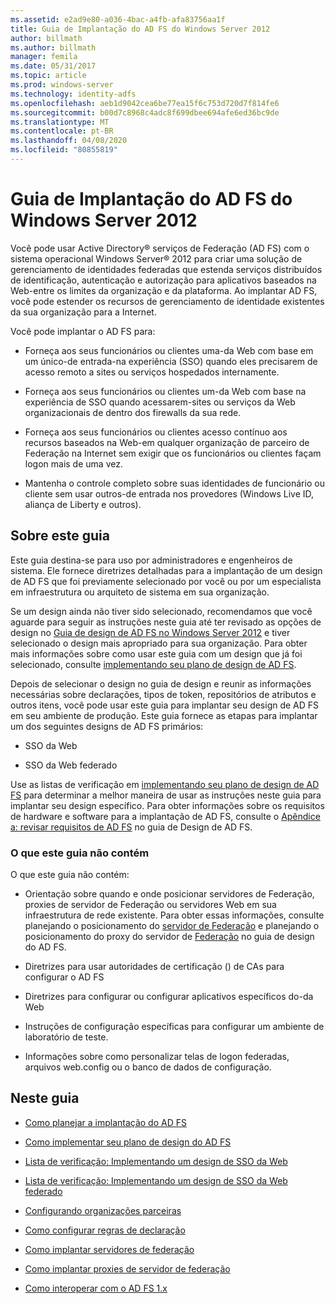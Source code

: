 ```yaml
---
ms.assetid: e2ad9e80-a036-4bac-a4fb-afa83756aa1f
title: Guia de Implantação do AD FS do Windows Server 2012
author: billmath
ms.author: billmath
manager: femila
ms.date: 05/31/2017
ms.topic: article
ms.prod: windows-server
ms.technology: identity-adfs
ms.openlocfilehash: aeb1d9042cea6be77ea15f6c753d720d7f814fe6
ms.sourcegitcommit: b00d7c8968c4adc8f699dbee694afe6ed36bc9de
ms.translationtype: MT
ms.contentlocale: pt-BR
ms.lasthandoff: 04/08/2020
ms.locfileid: "80855819"
---
```

# <a name="windows-server-2012-ad-fs-deployment-guide"></a>Guia de Implantação do AD FS do Windows Server 2012


Você pode usar Active Directory&reg; serviços de Federação \(AD FS\) com o sistema operacional Windows Server&reg; 2012 para criar uma solução de gerenciamento de identidades federadas que estenda serviços distribuídos de identificação, autenticação e autorização para aplicativos baseados na Web\-entre os limites da organização e da plataforma. Ao implantar AD FS, você pode estender os recursos de gerenciamento de identidade existentes da sua organização para a Internet.  
  
Você pode implantar o AD FS para:  
  
-   Forneça aos seus funcionários ou clientes uma\-da Web com base em um único\-de entrada\-na experiência \(SSO\) quando eles precisarem de acesso remoto a sites ou serviços hospedados internamente.  
  
-   Forneça aos seus funcionários ou clientes um\-da Web com base na experiência de SSO quando acessarem\-sites ou serviços da Web organizacionais de dentro dos firewalls da sua rede.  
  
-   Forneça aos seus funcionários ou clientes acesso contínuo aos recursos baseados na Web\-em qualquer organização de parceiro de Federação na Internet sem exigir que os funcionários ou clientes façam logon mais de uma vez.  
  
-   Mantenha o controle completo sobre suas identidades de funcionário ou cliente sem usar outros\-de entrada nos provedores \(Windows Live ID, aliança de Liberty e outros\).  
  
## <a name="about-this-guide"></a>Sobre este guia  
Este guia destina-se para uso por administradores e engenheiros de sistema. Ele fornece diretrizes detalhadas para a implantação de um design de AD FS que foi previamente selecionado por você ou por um especialista em infraestrutura ou arquiteto de sistema em sua organização.  
  
Se um design ainda não tiver sido selecionado, recomendamos que você aguarde para seguir as instruções neste guia até ter revisado as opções de design no [Guia de design de AD FS no Windows Server 2012](https://technet.microsoft.com/library/dd807036.aspx) e tiver selecionado o design mais apropriado para sua organização. Para obter mais informações sobre como usar este guia com um design que já foi selecionado, consulte [implementando seu plano de design de AD FS](Implementing-Your-AD-FS-Design-Plan.md).  
  
Depois de selecionar o design no guia de design e reunir as informações necessárias sobre declarações, tipos de token, repositórios de atributos e outros itens, você pode usar este guia para implantar seu design de AD FS em seu ambiente de produção. Este guia fornece as etapas para implantar um dos seguintes designs de AD FS primários:  
  
-   SSO da Web  
  
-   SSO da Web federado  
  
Use as listas de verificação em [implementando seu plano de design de AD FS](Implementing-Your-AD-FS-Design-Plan.md) para determinar a melhor maneira de usar as instruções neste guia para implantar seu design específico. Para obter informações sobre os requisitos de hardware e software para a implantação de AD FS, consulte o [Apêndice a: revisar requisitos de AD FS](https://technet.microsoft.com/library/ff678034.aspx) no guia de Design de AD FS.  
  
### <a name="what-this-guide-does-not-provide"></a>O que este guia não contém  
O que este guia não contém:  
  
-   Orientação sobre quando e onde posicionar servidores de Federação, proxies de servidor de Federação ou servidores Web em sua infraestrutura de rede existente. Para obter essas informações, consulte planejando o posicionamento do [servidor de Federação](https://technet.microsoft.com/library/dd807069.aspx) e planejando o posicionamento do proxy do servidor de [Federação](https://technet.microsoft.com/library/dd807130.aspx) no guia de design do AD FS.  
  
-   Diretrizes para usar autoridades de certificação \(\) de CAs para configurar o AD FS  
  
-   Diretrizes para configurar ou configurar aplicativos específicos do\-da Web  
  
-   Instruções de configuração específicas para configurar um ambiente de laboratório de teste.  
  
-   Informações sobre como personalizar telas de logon federadas, arquivos web.config ou o banco de dados de configuração.  
  
## <a name="in-this-guide"></a>Neste guia  
  
-   [Como planejar a implantação do AD FS](Planning-to-Deploy-AD-FS.md)  
  
-   [Como implementar seu plano de design do AD FS](Implementing-Your-AD-FS-Design-Plan.md)  
  
-   [Lista de verificação: Implementando um design de SSO da Web](Checklist--Implementing-a-Web-SSO-Design.md)  
  
-   [Lista de verificação: Implementando um design de SSO da Web federado](Checklist--Implementing-a-Federated-Web-SSO-Design.md)  
  
-   [Configurando organizações parceiras](Configuring-Partner-Organizations.md)  
  
-   [Como configurar regras de declaração](Configuring-Claim-Rules.md)  
  
-   [Como implantar servidores de federação](Deploying-Federation-Servers.md)  
  
-   [Como implantar proxies de servidor de federação](Deploying-Federation-Server-Proxies.md)  
  
-   [Como interoperar com o AD FS 1.x](Interoperating-with-AD-FS-1.x.md)  
